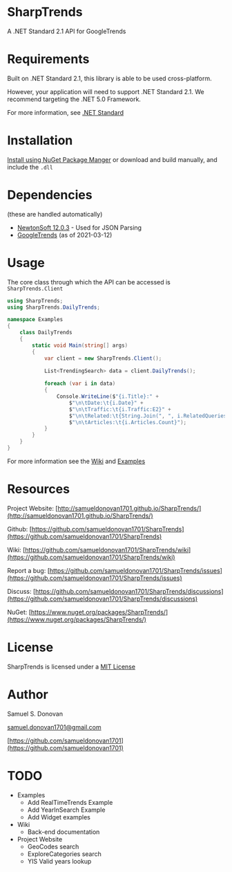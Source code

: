 # SharpTrends
A .NET Standard 2.1 API for GoogleTrends

# Requirements
Built on .NET Standard 2.1, this library is able to be used cross-platform. 

However, your application will need to support .NET Standard 2.1. We recommend targeting the .NET 5.0 Framework. 

For more information, see [.NET Standard](https://docs.microsoft.com/en-us/dotnet/standard/net-standard)

# Installation
[Install using NuGet Package Manger](https://docs.microsoft.com/en-us/nuget/quickstart/install-and-use-a-package-in-visual-studio) or download and build manually, and include the `.dll`


# Dependencies
(these are handled automatically)
- [NewtonSoft 12.0.3](https://www.newtonsoft.com/json) - Used for JSON Parsing
- [GoogleTrends](https://trends.google.com/trends/) (as of 2021-03-12)

# Usage
The core class through which the API can be accessed is `SharpTrends.Client`
```csharp
using SharpTrends;
using SharpTrends.DailyTrends;

namespace Examples
{
    class DailyTrends 
    {         
        static void Main(string[] args)
        {
            var client = new SharpTrends.Client();

            List<TrendingSearch> data = client.DailyTrends();
            
            foreach (var i in data)
            {
                Console.WriteLine($"{i.Title}:" +
                    $"\n\tDate:\t{i.Date}" +
                    $"\n\tTraffic:\t{i.Traffic:E2}" +
                    $"\n\tRelated:\t{String.Join(", ", i.RelatedQueries)}" +
                    $"\n\tArticles:\t{i.Articles.Count}");
            }
        }
    }
}
```

For more information see the [Wiki](https://github.com/samueldonovan1701/SharpTrends/wiki) and [Examples](https://github.com/samueldonovan1701/SharpTrends/edit/main/Examples/)

# Resources

Project Website: [http://samueldonovan1701.github.io/SharpTrends/](http://samueldonovan1701.github.io/SharpTrends/)

Github: [https://github.com/samueldonovan1701/SharpTrends](https://github.com/samueldonovan1701/SharpTrends)

Wiki: [https://github.com/samueldonovan1701/SharpTrends/wiki](https://github.com/samueldonovan1701/SharpTrends/wiki)

Report a bug: [https://github.com/samueldonovan1701/SharpTrends/issues](https://github.com/samueldonovan1701/SharpTrends/issues)

Discuss: [https://github.com/samueldonovan1701/SharpTrends/discussions](https://github.com/samueldonovan1701/SharpTrends/discussions)

NuGet: [https://www.nuget.org/packages/SharpTrends/](https://www.nuget.org/packages/SharpTrends/)


# License
SharpTrends is licensed under a [MIT License](https://github.com/samueldonovan1701/SharpTrends/edit/main/LICENSE.txt)

# Author
Samuel S. Donovan

samuel.donovan1701@gmail.com

[https://github.com/samueldonovan1701](https://github.com/samueldonovan1701)


# TODO
- Examples
  - Add RealTimeTrends Example
  - Add YearInSearch Example
  - Add Widget examples
- Wiki
	- Back-end documentation
- Project Website
	- GeoCodes search
	- ExploreCategories search
	- YIS Valid years lookup
